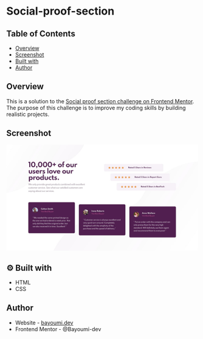 # Social-proof-section

## Table of Contents

- [Overview](#overview)
- [Screenshot](#screenshot)
- [Built with](#-built-with)
- [Author](#author)

## Overview

This is a solution to the [Social proof section challenge on Frontend Mentor](https://www.frontendmentor.io/challenges/social-proof-section-6e0qTv_bA). The purpose of this challenge is to improve my coding skills by building realistic projects.

## Screenshot

![Social proof section](https://github.com/Bayoumi-dev/Social-proof-section/blob/master/design/desktop-design.jpg)

## ⚙ Built with

- HTML
- CSS

## Author
- Website - [bayoumi.dev](https://bayoumi.dev)
- Frontend Mentor - @Bayoumi-dev

